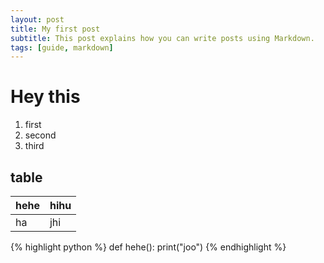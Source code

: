 ```yaml
---
layout: post
title: My first post
subtitle: This post explains how you can write posts using Markdown.
tags: [guide, markdown]
---
```


# Hey this
1.  first
2. second
3. third

## table

| hehe | hihu |
| ---| --- |
|ha|jhi|


{% highlight python %}
def hehe():
    print("joo")
{% endhighlight %}
